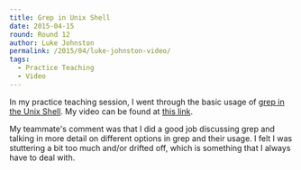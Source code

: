 ```yaml
---
title: Grep in Unix Shell
date: 2015-04-15
round: Round 12
author: Luke Johnston
permalink: /2015/04/luke-johnston-video/
tags:
  - Practice Teaching
  - Video
---
```


In my practice teaching session, I went through the basic usage of
[grep in the Unix Shell](http://swcarpentry.github.io/shell-novice/06-find.html).
My video can be found at [this link](https://youtu.be/VTYi551V15g).

My teammate's comment was that I did a good job discussing grep and
talking in more detail on different options in grep and their usage.
I felt I was stuttering a bit too much and/or drifted off, which is
something that I always have to deal with.
